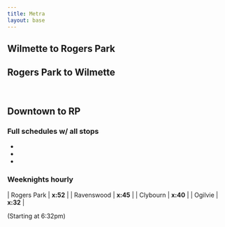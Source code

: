 ```yaml
---
title: Metra
layout: base
---
```



## Wilmette to Rogers Park

<ul id="wilmette-to-rp"></ul>

## Rogers Park to Wilmette

<ul id="rp-to-wilmette"></ul>

<br>

## Downtown to RP

### Full schedules w/ all stops
<ul>
    <li id="otc-to-rp-weeknight"></li>
    <li id="otc-to-rp-saturday"></li>
    <li id="otc-to-rp-sunday"></li>
</ul>

### Weeknights hourly


| Rogers Park | **x:52** |
| Ravenswood | **x:45** |
| Clybourn | **x:40** |
| Ogilvie | **x:32** |

(Starting at 6:32pm)




<script>

function getWeekdayDaysOffset() {
    const now = new Date();
    const today = now.getDay();

    // It's already a weekday. No offset needed.
    if (today < 6) {
        return 0;
    }
    // It's Saturday! Monday is two days away.
    if (today === 6) {
        return 2;
    }
    // It's Sunday. Tomorrow is Monday.
    if (today === 7) {
        return 1;
    }
}

function getSaturdayDaysOffset() {
    const now = new Date();
    const today = now.getDay();

    // It's Saturday!
    if (today === 6) {
        return 0;
    }
    // It's Sunday. Look ahead to next Saturday.
    if (today === 7) {
        return 6;
    }
    // It's a weekday. Calculate how many days away Saturday is.
    return 6 - today;
}

function getSundayDaysOffset() {
    const now = new Date();
    const today = now.getDay();

    return 7 - today;
}

function get8amOnDay(daysOffset) {
    const nextDate = new Date();
    nextDate.setDate(nextDate.getDate() + daysOffset);
    // Metra doesn't like midnight for some reason; 8am works better to show all trains that day
    nextDate.setHours(8);

    // getTime returns milliseconds
    // Metra expects seconds
    return Math.floor(nextDate.getTime() / 1000);
}

function getTripleTimestampSet() {
    return [
        ["Weekday", get8amOnDay(getWeekdayDaysOffset())],
        ["Saturday", get8amOnDay(getSaturdayDaysOffset())],
        ["Sunday", get8amOnDay(getSundayDaysOffset())]
    ];
}

function makeHref(to, from, time, allStops) {
    return `https://www.metra.com/schedules?line=UP-N&orig=${to}&dest=${from}&time=${time}&allstops=${allStops}`;
}

function makeLink(to, from, time, text, allStops) {
    const a = document.createElement("a");
    a.href = makeHref(to, from, time, allStops);
    a.textContent = text;
    a.target = "_blank";

    return a
}

function addLinkToList(link, listId) {
    const li = document.createElement("li");
    li.appendChild(link)

    const ul = document.getElementById(listId);
    ul.appendChild(li);
}

function addLinkToLi(link, liId) {
    const li = document.getElementById(liId);
    li.appendChild(link);
}


// Populate the Wilmette<-->Rogers Park lists
const timestamps = getTripleTimestampSet();
for (let i in timestamps) {
    let [text, time] = timestamps[i];
    addLinkToList(makeLink("WILMETTE", "ROGERPK", time, text, 0), "wilmette-to-rp");
    addLinkToList(makeLink("ROGERPK", "WILMETTE", time, text, 0), "rp-to-wilmette");
}

// Downtown->Rogers Park
addLinkToLi(makeLink("OTC", "ROGERPK", get8amOnDay(getWeekdayDaysOffset()), "Weekday", 1), "otc-to-rp-weeknight");
addLinkToLi(makeLink("OTC", "ROGERPK", get8amOnDay(getSaturdayDaysOffset()), "Saturday", 1), "otc-to-rp-saturday");
addLinkToLi(makeLink("OTC", "ROGERPK", get8amOnDay(getSundayDaysOffset()), "Sunday", 1), "otc-to-rp-sunday");

</script>
